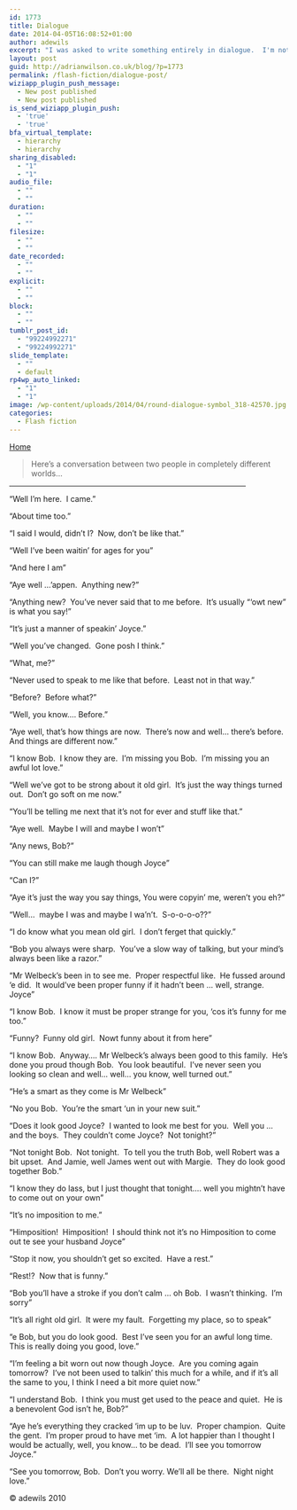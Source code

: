 ```yaml
---
id: 1773
title: Dialogue
date: 2014-04-05T16:08:52+01:00
author: adewils
excerpt: "I was asked to write something entirely in dialogue.  I'm not the greatest talker in the world but when it comes to imagining a dialogue that's easier for me...  see what <em>you</em> think."
layout: post
guid: http://adrianwilson.co.uk/blog/?p=1773
permalink: /flash-fiction/dialogue-post/
wiziapp_plugin_push_message:
  - New post published
  - New post published
is_send_wiziapp_plugin_push:
  - 'true'
  - 'true'
bfa_virtual_template:
  - hierarchy
  - hierarchy
sharing_disabled:
  - "1"
  - "1"
audio_file:
  - ""
  - ""
duration:
  - ""
  - ""
filesize:
  - ""
  - ""
date_recorded:
  - ""
  - ""
explicit:
  - ""
  - ""
block:
  - ""
  - ""
tumblr_post_id:
  - "99224992271"
  - "99224992271"
slide_template:
  - ""
  - default
rp4wp_auto_linked:
  - "1"
  - "1"
image: /wp-content/uploads/2014/04/round-dialogue-symbol_318-42570.jpg
categories:
  - Flash fiction
---
```

<span><span><a href="https://www.adewils.com/">Home</a></span></p> 

<blockquote>
  <p>
    Here&#8217;s a conversation between two people in completely different worlds&#8230;
  </p>
</blockquote>

<p>
  <!--more-->
</p>

<hr width="85%" />

<p>
  “Well I’m here.  I came.”
</p>

<p>
  “About time too.”
</p>

<p>
  “I said I would, didn’t I?  Now, don’t be like that.”
</p>

<p>
  “Well I’ve been waitin’ for ages for you”
</p>

<p>
  “And here I am”
</p>

<p>
  “Aye well &#8230;’appen.  Anything new?”
</p>

<p>
  “Anything new?  You’ve never said that to me before.  It’s usually “‘owt new” is what you say!&#8221;
</p>

<p>
  “It’s just a manner of speakin’ Joyce.”
</p>

<p>
  “Well you’ve changed.  Gone posh I think.”
</p>

<p>
  “What, me?”
</p>

<p>
  “Never used to speak to me like that before.  Least not in that way.”
</p>

<p>
  “Before?  Before what?”
</p>

<p>
  “Well, you know&#8230;. Before.”
</p>

<p>
  “Aye well, that’s how things are now.  There’s now and well&#8230; there’s before.  And things are different now.”
</p>

<p>
  “I know Bob.  I know they are.  I’m missing you Bob.  I’m missing you an awful lot love.”
</p>

<p>
  “Well we’ve got to be strong about it old girl.  It’s just the way things turned out.  Don’t go soft on me now.”
</p>

<p>
  “You’ll be telling me next that it’s not for ever and stuff like that.”
</p>

<p>
  “Aye well.  Maybe I will and maybe I won’t”
</p>

<p>
  “Any news, Bob?”
</p>

<p>
  “You can still make me laugh though Joyce”
</p>

<p>
  “Can I?”
</p>

<p>
  “Aye it’s just the way you say things, You were copyin’ me, weren’t you eh?”
</p>

<p>
  “Well&#8230;  maybe I was and maybe I wa’n’t.  S-o-o-o-o??”
</p>

<p>
  “I do know what you mean old girl.  I don’t ferget that quickly.”
</p>

<p>
  “Bob you always were sharp.  You’ve a slow way of talking, but your mind’s always been like a razor.”
</p>

<p>
  “Mr Welbeck’s been in to see me.  Proper respectful like.  He fussed around ‘e did.  It would’ve been proper funny if it hadn’t been &#8230; well, strange. Joyce”
</p>

<p>
  “I know Bob.  I know it must be proper strange for you, ‘cos it’s funny for me too.”
</p>

<p>
  “Funny?  Funny old girl.  Nowt funny about it from here”
</p>

<p>
  “I know Bob.  Anyway&#8230;. Mr Welbeck’s always been good to this family.  He’s done you proud though Bob.  You look beautiful.  I’ve never seen you looking so clean and well&#8230; well&#8230; you know, well turned out.”
</p>

<p>
  “He’s a smart as they come is Mr Welbeck”
</p>

<p>
  “No you Bob.  You’re the smart ‘un in your new suit.”
</p>

<p>
  “Does it look good Joyce?  I wanted to look me best for you.  Well you &#8230; and the boys.  They couldn’t come Joyce?  Not tonight?”
</p>

<p>
  “Not tonight Bob.  Not tonight.  To tell you the truth Bob, well Robert was a bit upset.  And Jamie, well James went out with Margie.  They do look good together Bob.”
</p>

<p>
  “I know they do lass, but I just thought that tonight&#8230;. well you mightn’t have to come out on your own”
</p>

<p>
  “It’s no imposition to me.”
</p>

<p>
  “Himposition!  Himposition!  I should think not it’s no Himposition to come out te see your husband Joyce”
</p>

<p>
  “Stop it now, you shouldn’t get so excited.  Have a rest.”
</p>

<p>
  “Rest!?  Now that is funny.”
</p>

<p>
  “Bob you’ll have a stroke if you don’t calm &#8230; oh Bob.  I wasn’t thinking.  I’m sorry”
</p>

<p>
  “It’s all right old girl.  It were my fault.  Forgetting my place, so to speak”
</p>

<p>
  “e Bob, but you do look good.  Best I’ve seen you for an awful long time.  This is really doing you good, love.”
</p>

<p>
  “I’m feeling a bit worn out now though Joyce.  Are you coming again tomorrow?  I’ve not been used to talkin’ this much for a while, and if it’s all the same to you, I think I need a bit more quiet now.”
</p>

<p>
  “I understand Bob.  I think you must get used to the peace and quiet.  He is a benevolent God isn’t he, Bob?”
</p>

<p>
  “Aye he’s everything they cracked ‘im up to be luv.  Proper champion.  Quite the gent.  I’m proper proud to have met &#8216;im.  A lot happier than I thought I would be actually, well, you know&#8230; to be dead.  I’ll see you tomorrow Joyce.”
</p>

<p>
  “See you tomorrow, Bob.  Don’t you worry. We’ll all be there.  Night night love.”
</p>

<p>
  © adewils 2010
</p>

<p>
  &nbsp;
</p>